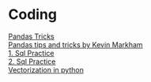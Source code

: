 # Coding

[Pandas Tricks](https://nbviewer.jupyter.org/github/justmarkham/pandas-videos/blob/master/top_25_pandas_tricks.ipynb)\
[Pandas tips and tricks by Kevin Markham](https://www.dataschool.io/python-pandas-tips-and-tricks/)\
[1. Sql Practice](https://www.sqlshack.com/use-window-functions-sql-server/)\
[2. Sql Practice](https://www.windowfunctions.com/questions/over/)\
[Vectorization in python](https://engineering.upside.com/a-beginners-guide-to-optimizing-pandas-code-for-speed-c09ef2c6a4d6)
